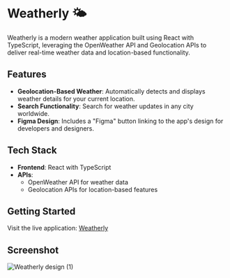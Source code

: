 # Weatherly 🌤️

Weatherly is a modern weather application built using React with TypeScript, leveraging the OpenWeather API and Geolocation APIs to deliver real-time weather data and location-based functionality.

## Features

- **Geolocation-Based Weather**: Automatically detects and displays weather details for your current location.
- **Search Functionality**: Search for weather updates in any city worldwide.
- **Figma Design**: Includes a "Figma" button linking to the app's design for developers and designers.

## Tech Stack

- **Frontend**: React with TypeScript
- **APIs**:
  - OpenWeather API for weather data
  - Geolocation APIs for location-based features

## Getting Started

Visit the live application: [Weatherly](https://weatherly-e5hy.vercel.app/)

## Screenshot

![Weatherly design (1)](https://github.com/user-attachments/assets/29785af2-1d16-4015-a1a5-3bd2116112b7)


